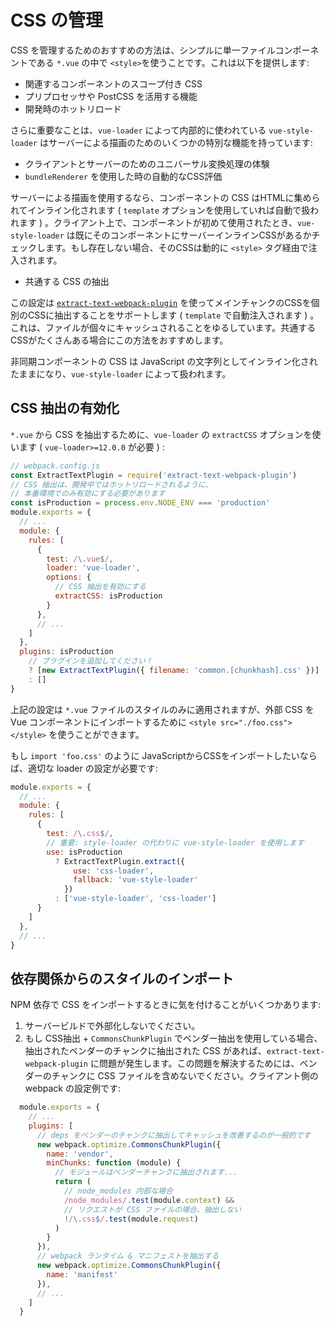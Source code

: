 # CSS の管理

CSS を管理するためのおすすめの方法は、シンプルに単一ファイルコンポーネントである `*.vue` の中で `<style>`を使うことです。これは以下を提供します:

- 関連するコンポーネントのスコープ付き CSS
- プリプロセッサや PostCSS を活用する機能
- 開発時のホットリロード

さらに重要なことは、`vue-loader` によって内部的に使われている `vue-style-loader` はサーバーによる描画のためのいくつかの特別な機能を持っています:

- クライアントとサーバーのためのユニバーサル変換処理の体験
-  `bundleRenderer` を使用した時の自動的なCSS評価

サーバーによる描画を使用するなら、コンポーネントの CSS はHTMLに集められてインライン化されます ( `template` オプションを使用していれば自動で扱われます ) 。クライアント上で、コンポーネントが初めて使用されたとき、`vue-style-loader` は既にそのコンポーネントにサーバーインラインCSSがあるかチェックします。もし存在しない場合、そのCSSは動的に `<style>` タグ経由で注入されます。

- 共通する CSS の抽出

この設定は [`extract-text-webpack-plugin`](https://github.com/webpack-contrib/extract-text-webpack-plugin) を使ってメインチャンクのCSSを個別のCSSに抽出することをサポートします ( `template` で自動注入されます ) 。これは、ファイルが個々にキャッシュされることをゆるしています。共通するCSSがたくさんある場合にこの方法をおすすめします。

非同期コンポーネントの CSS は JavaScript の文字列としてインライン化されたままになり、`vue-style-loader` によって扱われます。

## CSS 抽出の有効化

`*.vue` から CSS を抽出するために、`vue-loader` の `extractCSS` オプションを使います ( `vue-loader>=12.0.0` が必要 ) :

```js
// webpack.config.js
const ExtractTextPlugin = require('extract-text-webpack-plugin')
// CSS 抽出は、開発中ではホットリロードされるように、
// 本番環境でのみ有効にする必要があります
const isProduction = process.env.NODE_ENV === 'production'
module.exports = {
  // ...
  module: {
    rules: [
      {
        test: /\.vue$/,
        loader: 'vue-loader',
        options: {
          // CSS 抽出を有効にする
          extractCSS: isProduction
        }
      },
      // ...
    ]
  },
  plugins: isProduction
    // プラグインを追加してください！
    ? [new ExtractTextPlugin({ filename: 'common.[chunkhash].css' })]
    : []
}
```

上記の設定は `*.vue` ファイルのスタイルのみに適用されますが、外部 CSS を Vue コンポーネントにインポートするために `<style src="./foo.css"></style>` を使うことができます。

もし `import 'foo.css'` のように JavaScriptからCSSをインポートしたいならば、適切な loader の設定が必要です:

```js
module.exports = {
  // ...
  module: {
    rules: [
      {
        test: /\.css$/,
        // 重要: style-loader の代わりに vue-style-loader を使用します
        use: isProduction
          ? ExtractTextPlugin.extract({
              use: 'css-loader',
              fallback: 'vue-style-loader'
            })
          : ['vue-style-loader', 'css-loader']
      }
    ]
  },
  // ...
}
```

## 依存関係からのスタイルのインポート

NPM 依存で CSS をインポートするときに気を付けることがいくつかあります:

1. サーバービルドで外部化しないでください。
2. もし CSS抽出 +  `CommonsChunkPlugin` でベンダー抽出を使用している場合、抽出されたベンダーのチャンクに抽出された CSS があれば、`extract-text-webpack-plugin` に問題が発生します。この問題を解決するためには、ベンダーのチャンクに CSS ファイルを含めないでください。クライアント側の webpack の設定例です:

```js
  module.exports = {
    // ...
    plugins: [
      // deps をベンダーのチャンクに抽出してキャッシュを改善するのが一般的です
      new webpack.optimize.CommonsChunkPlugin({
        name: 'vendor',
        minChunks: function (module) {
          // モジュールはベンダーチャンクに抽出されます...
          return (
            // node_modules 内部な場合
            /node_modules/.test(module.context) &&
            // リクエストが CSS ファイルの場合、抽出しない
            !/\.css$/.test(module.request)
          )
        }
      }),
      // webpack ランタイム & マニフェストを抽出する
      new webpack.optimize.CommonsChunkPlugin({
        name: 'manifest'
      }),
      // ...
    ]
  }
```
